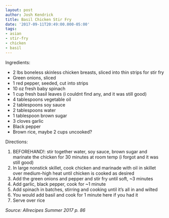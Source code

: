 ```yaml
---
layout: post
author: Josh Kendrick
title: Basil Chicken Stir Fry
date: '2017-09-11T20:49:00.000-05:00'
tags:
- asian
- stir-fry
- chicken
- basil
---
```


Ingredients:
* 2 lbs boneless skinless chicken breasts, sliced into thin strips for stir fry
* Green onions, sliced
* 1 red pepper, seeded, cut into strips
* 10 oz fresh baby spinach
* 1 cup fresh basil leaves (i couldnt find any, and it was still good)
* 4 tablespoons vegetable oil
* 2 tablespoons soy sauce
* 2 tablespoons water
* 1 tablespoon brown sugar
* 3 cloves garlic
* Black pepper
* Brown rice, maybe 2 cups uncooked?

Directions:
1. BEFOREHAND!: stir together water, soy sauce, brown sugar and marinate the chicken for 30 minutes at room temp (i forgot and it was still good)
2. In large nonstick skillet, cook chicken and marinade with oil in skillet over medium-high heat until chicken is cooked as desired
3. Add the green onions and pepper and stir fry until soft, ~3 minutes
4. Add garlic, black pepper, cook for ~1 minute
5. Add spinach in batches, stirring and cooking until it’s all in and wilted
6. You would add basil and cook for 1 minute here if you had it
7. Serve over rice

*Source: Allrecipes Summer 2017 p. 86*